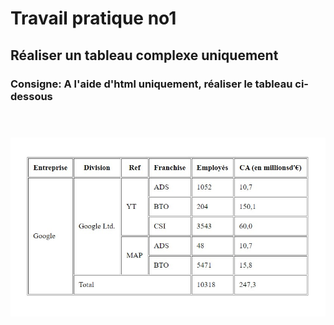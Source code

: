 # Travail pratique no1

## Réaliser un tableau complexe uniquement

### Consigne: A l'aide d'html uniquement, réaliser le tableau ci-dessous <br><br><br>

![résultat tableau](https://raw.githubusercontent.com/WitaminF/Html_Exercices/main/TP1/Ressources/html-tp1-tableaux.jpg)